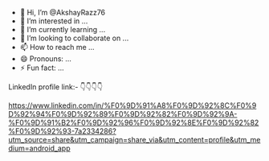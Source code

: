 - 👋 Hi, I’m @AkshayRazz76
- 👀 I’m interested in ...
- 🌱 I’m currently learning ...
- 💞️ I’m looking to collaborate on ...
- 📫 How to reach me ...
- 😄 Pronouns: ...
- ⚡ Fun fact: ...



LinkedIn profile link:- 👇👇👇👇
 
https://www.linkedin.com/in/%F0%9D%91%A8%F0%9D%92%8C%F0%9D%92%94%F0%9D%92%89%F0%9D%92%82%F0%9D%92%9A-%F0%9D%91%B2%F0%9D%92%96%F0%9D%92%8E%F0%9D%92%82%F0%9D%92%93-7a2334286?utm_source=share&utm_campaign=share_via&utm_content=profile&utm_medium=android_app
<!---
AkshayRazz76/AkshayRazz76 is a ✨ special ✨ repository because its `README.md` (this file) appears on your GitHub profile.
You can click the Preview link to take a look at your changes.
--->
